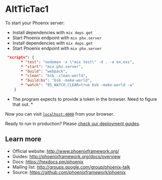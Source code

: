 # AltTicTac1

To start your Phoenix server:

  * Install dependencies with `mix deps.get`
  * Start Phoenix endpoint with `mix phx.server`
  * Install dependencies with `mix deps.get`
  * Start Phoenix endpoint with `mix phx.server`
```json
 "scripts": {
       * "test": "nodemon -x \"mix test\" -d . -e ex,exs",
       * "start": "mix phx.server",
       * "build": "webpack",
       * "clean": "bsb -clean-world",
       * "build:bs": "bsb -make-world",
       * "watch": "BS_WATCH_CLEAR=true bsb -make-world -w"
    }
```

* The program expects to provide a token in the browser. Need to figure that out. *


Now you can visit [`localhost:4000`](http://localhost:4000) from your browser.

Ready to run in production? Please [check our deployment guides](http://www.phoenixframework.org/docs/deployment).

## Learn more

  * Official website: http://www.phoenixframework.org/
  * Guides: http://phoenixframework.org/docs/overview
  * Docs: https://hexdocs.pm/phoenix
  * Mailing list: http://groups.google.com/group/phoenix-talk
  * Source: https://github.com/phoenixframework/phoenix
